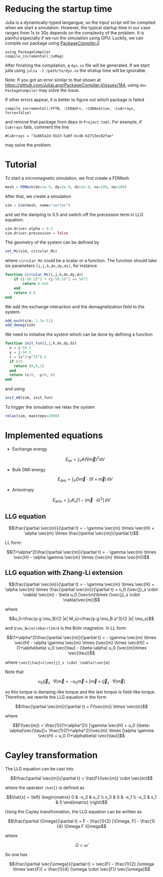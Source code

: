 # Reducing the startup time

Julia is a dynamically-typed langangue, so the input script will be compiled when we start a simulation. However, the typical startup time in our case ranges from 1s to 30s depends on the complexity of the problem. It is painful especially if we run the simulation using GPU. Luckily, we can compile our package using [PackageCompiler.jl](https://github.com/JuliaLang/PackageCompiler.jl):

```
using PackageCompiler
compile_incremental(:JuMag)
```

After finishing the compilation, a `dyn.so` file will be generated. If we start julia using `julia -J /path/to/dyn.so` the stratup time will be ignorable.

Note: If you got an error similar to that shown at <https://github.com/JuliaLang/PackageCompiler.jl/issues/184>, using `dev PackageCompiler` may solve the issue.

If other errors appear, it is better to figure out which package is failed

```
compile_incremental(:FFTW, :CUDAdrv, :CUDAnative, :CuArrays, force=false)
```

and remove that package from deps in `Project.toml`. For example, if `CuArrays` fails, comment the line

```
#CuArrays = "3a865a2d-5b23-5a0f-bc46-62713ec82fae"
```

may solve the problem.

# Tutorial

To start a micromagnetic simulation, we first create a FDMesh

```julia
mesh = FDMesh(dx=2e-9, dy=2e-9, dz=2e-9, nx=100, ny=100)
```

After that, we create a simulation

```julia
sim = Sim(mesh, name="vortex")
```

and set the damping to 0.5 and switch off the precession term in LLG equation:

```julia
sim.driver.alpha = 0.5
sim.driver.precession = false
```

The geometry of the system can be defined by

```julia
set_Ms(sim, circular_Ms)
```

where `circular_Ms` could be a scalar or a function. The function should take six parameters `(i,j,k,dx,dy,dz)`, for instance

```julia
function circular_Ms(i,j,k,dx,dy,dz)
    if (i-50.5)^2 + (j-50.5)^2 <= 50^2
        return 8.6e5
    end
    return 0.0
end
```

We add the exchange interaction and the demagnetization field to the system.

```julia
add_exch(sim, 1.3e-11)
add_demag(sim)
```

We need to initialise the system which can be done by defining a function

```julia
function init_fun(i,j,k,dx,dy,dz)
  x = i-50.5
  y = j-50.5
  r = (x^2+y^2)^0.5
  if r<5
    return (0,0,1)
  end
  return (x/r, -y/r, 0)
end
```

and using

```julia
init_m0(sim, init_fun)
```

To trigger the simulation we relax the system

```julia
relax(sim, maxsteps=1000)
```

# Implemented equations

- Exchange energy

  ```math
  E_\mathrm{ex} = \int_{V} A (\nabla \vec{m})^2 \mathrm{d}V
  ```

- Bulk DMI energy

  ```math
  E_{\mathrm{dmi}} = \int_V D \vec{m} \cdot (\nabla \times \vec{m}) \, \mathrm{d}V
  ```

- Anisotropy

```math
E_\mathrm{anis} = \int_{V} K_{u} [ 1 - (\vec{m} \cdot \hat{u})^2 ]\, dV
```

## LLG equation

```math
\frac{\partial \vec{m}}{\partial t} = - \gamma \vec{m} \times \vec{H} + \alpha \vec{m} \times  \frac{\partial \vec{m}}{\partial t}
```

LL form:

```math
(1+\alpha^2)\frac{\partial \vec{m}}{\partial t} = - \gamma \vec{m} \times \vec{H} - \alpha \gamma \vec{m} \times (\vec{m} \times \vec{H})
```

## LLG equation with Zhang-Li extension

```math
\frac{\partial \vec{m}}{\partial t} = - \gamma \vec{m} \times \vec{H} + \alpha \vec{m} \times  \frac{\partial \vec{m}}{\partial t}   + u_0 (\vec{j}_s \cdot \nabla) \vec{m} - \beta u_0 [\vec{m}\times (\vec{j}_s \cdot \nabla)\vec{m}]
```

where

```math
u_0=\frac{p g \mu_B}{2 |e| M_s}=\frac{p g \mu_B a^3}{2 |e| \mu_s}
```

and `$\mu_B=|e|\hbar/(2m)$` is the Bohr magneton. In LL form

```math
(1+\alpha^2)\frac{\partial \vec{m}}{\partial t} = - \gamma \vec{m} \times \vec{H} - \alpha \gamma \vec{m} \times (\vec{m} \times \vec{H}) + (1+\alpha\beta) u_0 \vec{\tau} - (\beta-\alpha) u_0 (\vec{m}\times \vec{\tau})
```

where `\vec{\tau}=(\vec{j}_s \cdot \nabla)\vec{m}`

Note that

```math
u_0 (\vec{j}_s \cdot \nabla) \vec{m}=  - u_0 \vec{m}\times[\vec{m}\times (\vec{j}_s \cdot \nabla)\vec{m}]
```

so this torque is damping-like torque and the last torque is field-like torque. Therefore, we rewrite the LLG equation in the form

```math
\frac{\partial \vec{m}}{\partial t} =
F(\vec{m})
\times \vec{m}
```

where

```math
F(\vec{m}) = \frac{1}{(1+\alpha^2)}
[\gamma \vec{H} + u_0 (\beta-\alpha)\vec{\tau}]+
\frac{1}{(1+\alpha^2)}\vec{m} \times [\alpha \gamma
  \vec{H} + u_0 (1+\alpha\beta) \vec{\tau}]
```

# Cayley transformation

The LLG equation can be cast into

```math
\frac{\partial \vec{m}}{\partial t} = \hat{F}(\vec{m}) \cdot \vec{m}
```

where the operator `\hat{}` is defined as

```math
\hat{x} = \left( \begin{matrix}
  0 & -x_3 & x_2 \\
  x_3 & 0 & -x_1 \\
  -x_2 & x_1 & 0
 \end{matrix} \right)
```

Using the Cayley transfromation, the LLG equation can be written as

```math
\frac{\partial \Omega}{\partial t} = F - \frac{1}{2} [\Omega, F]
- \frac{1}{4} \Omega F \Omega
```

where

```math
\Omega = \hat{\omega}
```

So one has

```math
\frac{\partial \vec{\omega}}{\partial t} = \vec{F} - \frac{1}{2}
(\omega \times \vec{F})
+ \frac{1}{4} (\omega \cdot \vec{F}) \vec{\omega}
```

